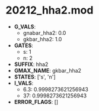# 20212_hha2.mod

- **G_VALS**:
  - gnabar_hha2: 0.0
  - gkbar_hha2: 1.0
- **GATES**:
  - s: 1
  - n: 2
- **SUFFIX**: hha2
- **GMAX_NAME**: gkbar_hha2
- **STATES**: ['s', 'n']
- **I_VALS**:
  - 6.3: 0.9998273621256943
  - 37: 0.9998273621256943
- **ERROR_FLAGS**: []
